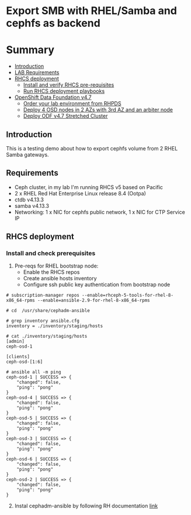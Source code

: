# Export SMB with RHEL/Samba and cephfs as backend
# Summary
- [Introduction](#Introduction)
- [LAB Requirements](#Requirements)
- [RHCS deployment ](#RHCS-deployment)
   - [Install and verify RHCS pre-requisites](#Install-and-check-prerequisites)
   - [Run RHCS deployment playbooks](#Install-from-playbooks)
- [OpenShift Data Foundation v4.7](#OpenShift-Data-Foundation-v47)
   -  [Order your lab environment from RHPDS](#Order-your-lab-environment-from-RHPDS)
   -  [Deploy 4 OSD nodes in  2 AZs with 3rd AZ and an arbiter node](#Deploy-4-OSD-nodes-in-2-AZs-with-3rd-AZ-with-an-arbiter-node)
   -  [Deploy ODF v4.7 Stretched Cluster](#Deploy-ODF-v47-Stretched-Cluster)

## Introduction
This is a testing demo about how to export cephfs volume from 2 RHEL Samba gateways.

## Requirements
- Ceph cluster, in my lab I'm running RHCS v5 based on Pacific
- 2 x RHEL Red Hat Enterprise Linux release 8.4 (Ootpa)
- ctdb v4.13.3
- samba v4.13.3
- Networking: 1 x NIC for cephfs public network, 1 x NIC for CTP Service IP 

## RHCS deployment  
### Install and check prerequisites
1. Pre-reqs for RHEL bootstrap node: 
   - Enable the RHCS repos
   - Create ansible hosts inventory
   - Configure ssh public key authentication from bootstrap node
```
# subscription-manager repos --enable=rhceph-5-tools-for-rhel-8-x86_64-rpms --enable=ansible-2.9-for-rhel-8-x86_64-rpms
```
```
# cd  /usr/share/cephadm-ansible
```
```
# grep inventory ansible.cfg
inventory = ./inventory/staging/hosts
```
```
# cat ./inventory/staging/hosts
[admin]
ceph-osd-1

[clients]
ceph-osd-[1:6]

```
```
# ansible all -m ping
ceph-osd-1 | SUCCESS => {
    "changed": false,
    "ping": "pong"
}
ceph-osd-4 | SUCCESS => {
    "changed": false,
    "ping": "pong"
}
ceph-osd-5 | SUCCESS => {
    "changed": false,
    "ping": "pong"
}
ceph-osd-3 | SUCCESS => {
    "changed": false,
    "ping": "pong"
}
ceph-osd-6 | SUCCESS => {
    "changed": false,
    "ping": "pong"
}
ceph-osd-2 | SUCCESS => {
    "changed": false,
    "ping": "pong"
}
```

2. Instal cephadm-ansible by following RH documentation [link](https://access.redhat.com/documentation/en/red_hat_ceph_storage/5/html-single/installation_guide/index#registering-the-red-hat-ceph-storage-nodes-to-the-cdn-and-attaching-subscriptions_install)